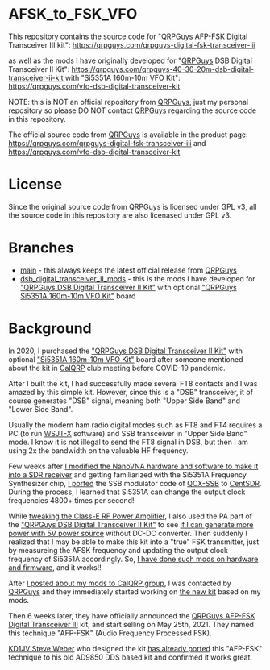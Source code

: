 # AFSK_to_FSK_VFO

This repository contains the source code for "<a href="https://qrpguys.com/" target="_blank">QRPGuys</a> AFP-FSK Digital Transceiver III kit": 
https://qrpguys.com/qrpguys-digital-fsk-transceiver-iii

as well as the mods I have originally developed for "<a href="https://qrpguys.com/" target="_blank">QRPGuys</a> DSB Digital Transceiver II Kit": 
https://qrpguys.com/qrpguys-40-30-20m-dsb-digital-transceiver-ii-kit
with "Si5351A 160m-10m VFO Kit": 
https://qrpguys.com/vfo-dsb-digital-transceiver-kit

NOTE: this is NOT an official repository from <a href="https://qrpguys.com/" target="_blank">QRPGuys</a>, just my personal repository so please DO NOT contact <a href="https://qrpguys.com/" target="_blank">QRPGuys</a> regarding the source code in this repository.

The official source code from <a href="https://qrpguys.com/" target="_blank">QRPGuys</a> is available in the product page: https://qrpguys.com/qrpguys-digital-fsk-transceiver-iii and https://qrpguys.com/vfo-dsb-digital-transceiver-kit

# License

Since the original source code from QRPGuys is licensed under GPL v3, all the source code in this repository are also licenased under GPL v3.

# Branches

- <a href="https://github.com/kaduhi/AFSK_to_FSK_VFO/tree/main" target="_blank">main</a> - this always keeps the latest official release from <a href="https://qrpguys.com/" target="_blank">QRPGuys</a>
- <a href="https://github.com/kaduhi/AFSK_to_FSK_VFO/tree/dsb_digital_transceiver_II_mods" target="_blank">dsb_digital_transceiver_II_mods</a> - this is the mods I have developed for <a href="https://qrpguys.com/qrpguys-40-30-20m-dsb-digital-transceiver-ii-kit" target="_blank">"QRPGuys DSB Digital Transceiver II Kit"</a> with optional <a href="https://qrpguys.com/vfo-dsb-digital-transceiver-kit" target="_blank">"QRPGuys Si5351A 160m-10m VFO Kit"</a> board

# Background

In 2020, I purchased the <a href="https://qrpguys.com/qrpguys-40-30-20m-dsb-digital-transceiver-ii-kit" target="_blank">"QRPGuys DSB Digital Transceiver II Kit"</a> with optional <a href="https://qrpguys.com/vfo-dsb-digital-transceiver-kit" target="_blank">"Si5351A 160m-10m VFO Kit"</a> board after someone mentioned about the kit in <a href="https://groups.io/g/CalQRP" target="_blank">CalQRP</a> club meeting before COVID-19 pandemic.

After I built the kit, I had successfully made several FT8 contacts and I was amazed by this simple kit. However, since this is a "DSB" transceiver, it of course generates "DSB" signal, meaning both "Upper Side Band" and "Lower Side Band".

Usually the modern ham radio digital modes such as FT8 and FT4 requires a PC (to run <a href="https://physics.princeton.edu/pulsar/k1jt/wsjtx.html" target="_blank">WSJT-X</a> software) and SSB transceiver in "Upper Side Band" mode. I know it is not illegal to send the FT8 signal in DSB, but then I am using 2x the bandwidth on the valuable HF frequency.

Few weeks after <a href="https://www.instagram.com/p/CIeoMAwjRRK/" target="_blank">I modified the NanoVNA hardware and software to make it into a SDR receiver</a> and getting familiarized with the Si5351A Frequency Synthesizer chip, <a href="https://www.instagram.com/p/CJc0IOvDsft/" target="_blank">I ported</a> the SSB modulator code of <a href="https://github.com/threeme3/QCX-SSB" target="_blank">QCX-SSB</a> to <a href="https://github.com/ttrftech/CentSDR" target="_blank">CentSDR</a>. During the process, I learned that Si5351A can change the output clock frequencies 4800+ times per second!

While <a href="https://www.instagram.com/p/CJdbAUTDXa9/" target="_blank">tweaking the Class-E RF Power Amplifier</a>, I also used the PA part of the <a href="https://qrpguys.com/qrpguys-40-30-20m-dsb-digital-transceiver-ii-kit" target="_blank">"QRPGuys DSB Digital Transceiver II Kit"</a> to see <a href="https://www.instagram.com/p/CMEQAhmjWVr/" target="_blank">if I can generate more power with 5V power source</a> without DC-DC converter. Then suddenly I realized that I may be able to make this kit into a "true" FSK transmitter, just by measureing the AFSK frequency and updating the output clock frequency of Si5351A accordingly. So, <a href="https://www.instagram.com/p/CMLzBHfjkL5/" target="_blank">I have done such mods on hardware and firmware</a>, and it works!!

After <a href="https://groups.io/g/CalQRP/topic/81166950#2034" target="_blank">I posted about my mods to CalQRP group</a>, I was contacted by <a href="https://qrpguys.com/" target="_blank">QRPGuys</a> and they immediately started working on <a href="https://qrpguys.com/qrpguys-digital-fsk-transceiver-iii" target="_blank">the new kit</a> based on my mods.

Then 6 weeks later, they have officially announced the <a href="https://qrpguys.com/qrpguys-digital-fsk-transceiver-iii" target="_blank">QRPGuys AFP-FSK Digital Transceiver III</a> kit, and start selling on May 25th, 2021. They named this technique "AFP-FSK" (Audio Frequency Processed FSK).

<a href="https://groups.io/g/kd1jvdesigns" target="_blank">KD1JV Steve Weber</a> who designed the kit <a href="https://groups.io/g/kd1jvdesigns/topic/82046651#1850" target="_blank">has already ported</a> this "AFP-FSK" technique to his old AD9850 DDS based kit and confirmed it works great.
